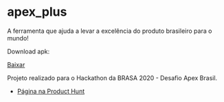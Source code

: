 # apex_plus

A ferramenta que ajuda a levar a excelência do produto brasileiro para o mundo! 

Download apk:

[Baixar](https://github.com/gutovesco/Apex_Plus/raw/master/apk/apex-plus.apk)


Projeto realizado para o Hackathon da BRASA 2020 - Desafio Apex Brasil.


- [Página na Product Hunt](https://www.producthunt.com/posts/apex-plus)


